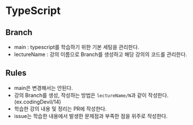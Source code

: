# TypeScript

## Branch
- main : typescript를 학습하기 위한 기본 세팅을 관리한다.
- lectureName : 강의 이름으로 Branch를 생성하고 해당 강의의 코드를 관리한다.

## Rules
- main은 변경해서는 안된다.
- 강의 Branch를 생성, 작성하는 방법은 `lectureName/N`과 같이 작성한다. (ex.codingDevil/14)
- 학습한 강의 내용 및 정리는 PR에 작성한다.
- issue는 학습한 내용에서 발생한 문제점과 부족한 점을 위주로 작성한다.
